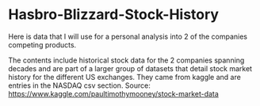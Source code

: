 # Hasbro-Blizzard-Stock-History
Here is data that I will use for a personal analysis into 2 of the companies competing products.


The contents include historical stock data for the 2 companies spanning decades and are part of 
a larger group of datasets that detail stock market history for the different US exchanges. They 
came from kaggle and are entries in the NASDAQ csv section.
Source: https://www.kaggle.com/paultimothymooney/stock-market-data
